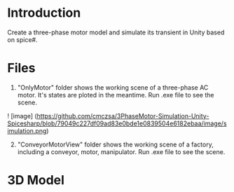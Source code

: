 # Introduction

Create a three-phase motor model and simulate its transient in Unity based on spice#.

# Files

1. "OnlyMotor" folder shows the working scene of a three-phase AC motor. It's states are ploted in the meantime. 
Run .exe file to see the scene.

! [image] (https://github.com/cmczsa/3PhaseMotor-Simulation-Unity-Spicesharp/blob/79049c227df09ad83e0bde1e0839504e6182ebaa/image/simulation.png)

2. "ConveyorMotorView" folder shows the working scene of a factory, including a conveyor, motor, manipulator.
Run .exe file to see the scene.

# 3D Model
